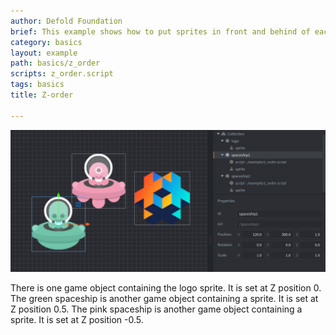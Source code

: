 ```yaml
---
author: Defold Foundation
brief: This example shows how to put sprites in front and behind of eachother
category: basics
layout: example
path: basics/z_order
scripts: z_order.script
tags: basics
title: Z-order

---
```



![z order](z_order.png)

There is one game object containing the logo sprite. It is set at Z position 0.
The green spaceship is another game object containing a sprite. It is set at Z position 0.5.
The pink spaceship is another game object containing a sprite. It is set at Z position -0.5.
